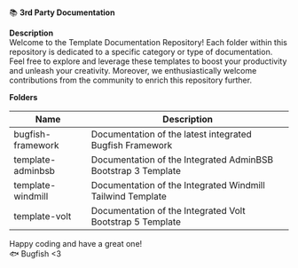 📚 **3rd Party Documentation**

**Description**  
Welcome to the Template Documentation Repository! Each folder within this repository is dedicated to a specific category or type of documentation. Feel free to explore and leverage these templates to boost your productivity and unleash your creativity. Moreover, we enthusiastically welcome contributions from the community to enrich this repository further.

**Folders**

| Name                | Description                                              |
|---------------------|----------------------------------------------------------|
| bugfish-framework   | Documentation of the latest integrated Bugfish Framework |
| template-adminbsb   | Documentation of the Integrated AdminBSB Bootstrap 3 Template |
| template-windmill   | Documentation of the Integrated Windmill Tailwind Template |
| template-volt       | Documentation of the Integrated Volt Bootstrap 5 Template |

Happy coding and have a great one!  
🐟 Bugfish <3